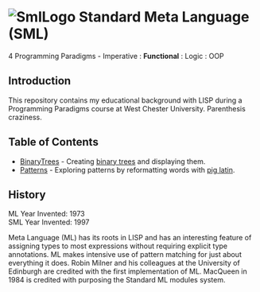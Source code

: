 # ![SmlLogo](https://github.com/Spades86/Undergraduate/blob/master/images/SmlLogo.png) Standard Meta Language (SML)

4 Programming Paradigms - Imperative : <b>Functional</b> : Logic : OOP
## Introduction
This repository contains my educational background with LISP during a Programming Paradigms course at West Chester University. Parenthesis craziness.

## Table of Contents
* [BinaryTrees](https://github.com/Spades86/Undergraduate/tree/master/SML/BinaryTrees) - Creating [binary trees](https://www.geeksforgeeks.org/binary-tree-data-structure/) and displaying them.
* [Patterns](https://github.com/Spades86/Undergraduate/tree/master/SML/Patterns) - Exploring patterns by reformatting words with [pig latin](https://en.wikipedia.org/wiki/Pig_Latin).
## History
ML Year Invented: 1973 \
SML Year Invented: 1997

Meta Language (ML) has its roots in LISP and has an interesting feature of assigning types to most expressions without requiring explicit type annotations. ML makes intensive use of pattern matching for just about everything it does. Robin Milner and his colleagues at the University of Edinburgh are credited with the first implementation of ML. MacQueen in 1984 is credited with purposing the Standard ML modules system.



